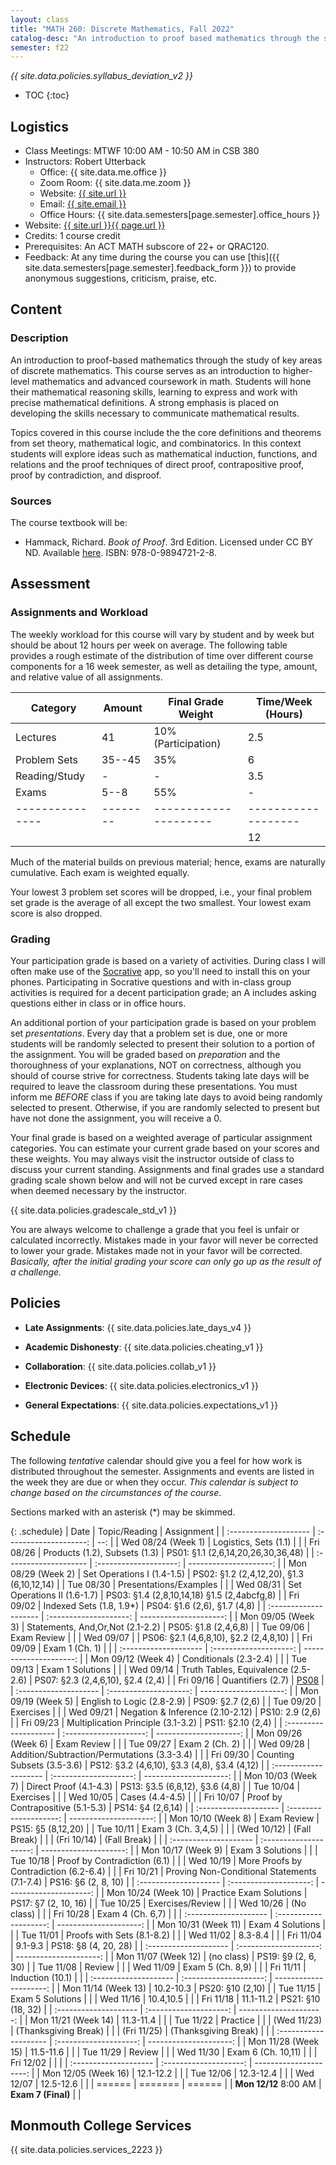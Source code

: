 ```yaml
---
layout: class
title: "MATH 260: Discrete Mathematics, Fall 2022"
catalog-desc: "An introduction to proof based mathematics through the study of key areas of discrete mathematics."
semester: f22
---
```


*{{ site.data.policies.syllabus_deviation_v2 }}*

* TOC
{:toc}

## Logistics

* Class Meetings: MTWF 10:00 AM - 10:50 AM in CSB 380
* Instructors: Robert Utterback
  * Office: {{ site.data.me.office }}
  * Zoom Room: {{ site.data.me.zoom }}
  * Website: <a href="{{ site.url }}">{{ site.url }}</a>
  * Email: <a href="mailto:{{ site.email }}">{{ site.email }}</a>
  * Office Hours: {{ site.data.semesters[page.semester].office_hours }}
* Website: <a href="{{ site.url }}{{ page.url }}">{{ site.url }}{{ page.url }}</a>
* Credits: 1 course credit
* Prerequisites: An ACT MATH subscore of 22+ or QRAC120.
* Feedback: At any time during the course you can use
  [this]({{ site.data.semesters[page.semester].feedback_form }}) to provide
  anonymous suggestions, criticism, praise, etc.

## Content

### Description
An introduction to proof-based mathematics through the study of key
areas of discrete mathematics. This course serves as an introduction
to higher-level mathematics and advanced coursework in math. Students
will hone their mathematical reasoning skills, learning to express and
work with precise mathematical definitions. A strong emphasis is
placed on developing the skills necessary to communicate mathematical
results.

Topics covered in this course include the the core definitions and
theorems from set theory, mathematical logic, and combinatorics.  In
this context students will explore ideas such as mathematical
induction, functions, and relations and the proof techniques of direct
proof, contrapositive proof, proof by contradiction, and disproof.

### Sources

The course textbook will be:

* Hammack, Richard. _Book of Proof_. 3rd Edition. Licensed under CC BY
  ND. Available
  [here](http://www.people.vcu.edu/~rhammack/BookOfProof/). ISBN:
  978-0-9894721-2-8.

## Assessment

### Assignments and Workload
The weekly workload for this course will vary by student and by week
but should be about 12 hours per week on average. The following table
provides a rough estimate of the distribution of time over different
course components for a 16 week semester, as well as detailing the
type, amount, and relative value of all assignments.

| Category      | Amount | Final Grade Weight  | Time/Week (Hours) |
|---------------|--------|---------------------|-------------------|
| Lectures      | 41     | 10% (Participation) | 2.5               |
| Problem Sets  | 35--45 | 35%                 | 6                 |
| Reading/Study | -      | -                   | 3.5               |
| Exams         | 5--8   | 55%                 | -                 |
|---------------|--------|---------------------|-------------------|
|               |        |                     | 12                |

Much of the material builds on previous material; hence, exams are
naturally cumulative. Each exam is weighted equally.

Your lowest 3 problem set scores will be dropped, i.e., your final
problem set grade is the average of all except the two smallest. Your
lowest exam score is also dropped.

### Grading

Your participation grade is based on a variety of activities. During
class I will often make use of the [Socrative](https://socrative.com)
app, so you'll need to install this on your phones. Participating in
Socrative questions and with in-class group activities is required for
a decent participation grade; an A includes asking questions either in
class or in office hours.

An additional portion of your participation grade is based on your
problem set *presentations*. Every day that a problem set is due, one
or more students will be randomly selected to present their solution
to a portion of the assignment. You will be graded based on
*preparation* and the thoroughness of your explanations, NOT on
correctness, although you should of course strive for
correctness. Students taking late days will be required to leave the
classroom during these presentations. You must inform me *BEFORE*
class if you are taking late days to avoid being randomly selected to
present. Otherwise, if you are randomly selected to present but have
not done the assignment, you will receive a 0.

Your final grade is based on a weighted average of particular
assignment categories. You can estimate your current grade based on
your scores and these weights. You may always visit the instructor
outside of class to discuss your current standing. Assignments and
final grades use a standard grading scale shown below and will not
be curved except in rare cases when deemed necessary by the
instructor.

{{ site.data.policies.gradescale_std_v1 }}

You are always welcome to challenge a grade that you feel is unfair or
calculated incorrectly. Mistakes made in your favor will never be
corrected to lower your grade. Mistakes made not in your favor will be
corrected. *Basically, after the initial grading your score can only
go up as the result of a challenge.*

## Policies

* **Late Assignments**: {{ site.data.policies.late_days_v4 }}

* **Academic Dishonesty**: {{ site.data.policies.cheating_v1 }}

* **Collaboration**: {{ site.data.policies.collab_v1 }}

* **Electronic Devices**: {{ site.data.policies.electronics_v1 }}

* **General Expectations**: {{ site.data.policies.expectations_v1 }}

## Schedule
The following *tentative* calendar should give you a feel for how work is
distributed throughout the semester. Assignments and events are listed
in the week they are due or when they occur. *This calendar is subject
to change based on the circumstances of the course*.

Sections marked with an asterisk (*) may be skimmed.

{: .schedule}
| Date                  | Topic/Reading                                | Assignment                                   |
| :-------------------- | :--------------------:                       | --:                                          |
| Wed 08/24 (Week 1)    | Logistics, Sets (1.1)                        |                                              |
| Fri 08/26             | Products (1.2), Subsets (1.3)                | PS01: §1.1 (2,6,14,20,26,30,36,48)           |
| :-------------------- | :--------------------:                       | ---------------------:                       |
| Mon 08/29 (Week 2)    | Set Operations I (1.4-1.5)                   | PS02: §1.2 (2,4,12,20), §1.3 (6,10,12,14)    |
| Tue 08/30             | Presentations/Examples                       |                                              |
| Wed 08/31             | Set Operations II (1.6-1.7)                  | PS03: §1.4 (2,8,10,14,18) §1.5 (2,4abcfg,8)  |
| Fri 09/02             | Indexed Sets (1.8, 1.9\*)                    | PS04: §1.6 (2,6), §1.7 (4,8)                 |
| :-------------------- | :--------------------:                       | ---------------------:                       |
| Mon 09/05 (Week 3)    | Statements, And,Or,Not (2.1-2.2)             | PS05: §1.8 (2,4,6,8)                         |
| Tue 09/06             | Exam Review                                  |                                              |
| Wed 09/07             |                                              | PS06: §2.1 (4,6,8,10), §2.2 (2,4,8,10)       |
| Fri 09/09             | Exam 1 (Ch. 1)                               |                                              |
| :-------------------- | :--------------------:                       | ---------------------:                       |
| Mon 09/12 (Week 4)    | Conditionals (2.3-2.4)                       |                                              |
| Tue 09/13             | Exam 1 Solutions                             |                                              |
| Wed 09/14             | Truth Tables, Equivalence (2.5-2.6)          | PS07: §2.3 (2,4,6,10), §2.4 (2,4)            |
| Fri 09/16             | Quantifiers (2.7)                            | [PS08](./ps08)                               |
| :-------------------- | :--------------------:                       | ---------------------:                       |
| Mon 09/19 (Week 5)    | English to Logic (2.8-2.9)                   | PS09: §2.7 (2,6)                             |
| Tue 09/20             | Exercises                                    |                                              |
| Wed 09/21             | Negation & Inference (2.10-2.12)             | PS10: 2.9 (2,6)                              |
| Fri 09/23             | Multiplication Principle (3.1-3.2)           | PS11: §2.10 (2,4)                            |
| :-------------------- | :--------------------:                       | ---------------------:                       |
| Mon 09/26 (Week 6)    | Exam Review                                  |                                              |
| Tue 09/27             | Exam 2 (Ch. 2)                               |                                              |
| Wed 09/28             | Addition/Subtraction/Permutations (3.3-3.4)  |                                              |
| Fri 09/30             | Counting Subsets (3.5-3.6)                   | PS12: §3.2 (4,6,10), §3.3 (4,8), §3.4 (4,12) |
| :-------------------- | :--------------------:                       | ---------------------:                       |
| Mon 10/03 (Week 7)    | Direct Proof (4.1-4.3)                       | PS13: §3.5 (6,8,12), §3.6 (4,8)              |
| Tue 10/04             | Exercises                                    |                                              |
| Wed 10/05             | Cases (4.4-4.5)                              |                                              |
| Fri 10/07             | Proof by Contrapositive (5.1-5.3)            | PS14: §4 (2,6,14)                            |
| :-------------------- | :--------------------:                       | ---------------------:                       |
| Mon 10/10 (Week 8)    | Exam Review                                  | PS15: §5 (8,12,20)                           |
| Tue 10/11             | Exam 3 (Ch. 3,4,5)                           |                                              |
| (Wed 10/12)           | (Fall Break)                                 |                                              |
| (Fri 10/14)           | (Fall Break)                                 |                                              |
| :-------------------- | :--------------------:                       | ---------------------:                       |
| Mon 10/17 (Week 9)    | Exam 3 Solutions                             |                                              |
| Tue 10/18             | Proof by Contradiction (6.1)                 |                                              |
| Wed 10/19             | More Proofs by Contradiction (6.2-6.4)       |                                              |
| Fri 10/21             | Proving Non-Conditional Statements (7.1-7.4) | PS16: §6 (2, 8, 10)                          |
| :-------------------- | :--------------------:                       | ---------------------:                       |
| Mon 10/24 (Week 10)   | Practice Exam Solutions                      | PS17: §7 (2, 10, 16)                         |
| Tue 10/25             | Exercises/Review                             |                                              |
| Wed 10/26             | (No class)                                   |                                              |
| Fri 10/28             | Exam 4 (Ch. 6,7)                             |                                              |
| :-------------------- | :--------------------:                       | ---------------------:                       |
| Mon 10/31 (Week 11)   | Exam 4 Solutions                             |                                              |
| Tue 11/01             | Proofs with Sets (8.1-8.2)                   |                                              |
| Wed 11/02             | 8.3-8.4                                      |                                              |
| Fri 11/04             | 9.1-9.3                                      | PS18: §8 (4, 20, 28)                         |
| :-------------------- | :--------------------:                       | ---------------------:                       |
| Mon 11/07 (Week 12)   | (no class)                                   | PS19: §9 (2, 6, 30)                          |
| Tue 11/08             | Review                                       |                                              |
| Wed 11/09             | Exam 5 (Ch. 8,9)                             |                                              |
| Fri 11/11             | Induction (10.1)                             |                                              |
| :-------------------- | :--------------------:                       | ---------------------:                       |
| Mon 11/14 (Week 13)   | 10.2-10.3                                    | PS20: §10 (2,10)                             |
| Tue 11/15             | Exam 5 Solutions                             |                                              |
| Wed 11/16             | 10.4,10.5                                    |                                              |
| Fri 11/18             | 11.1-11.2                                    | PS21: §10 (18, 32)                           |
| :-------------------- | :--------------------:                       | ---------------------:                       |
| Mon 11/21 (Week 14)   | 11.3-11.4                                    |                                              |
| Tue 11/22             | Practice                                     |                                              |
| (Wed 11/23)           | (Thanksgiving Break)                         |                                              |
| (Fri 11/25)           | (Thanksgiving Break)                         |                                              |
| :-------------------- | :--------------------:                       | ---------------------:                       |
| Mon 11/28 (Week 15)   | 11.5-11.6                                    |                                              |
| Tue 11/29             | Review                                       |                                              |
| Wed 11/30             | Exam 6 (Ch. 10,11)                           |                                              |
| Fri 12/02             |                                              |                                              |
| :-------------------- | :--------------------:                       | ---------------------:                       |
| Mon 12/05 (Week 16)   | 12.1-12.2                                    |                                              |
| Tue 12/06             | 12.3-12.4                                    |                                              |
| Wed 12/07             | 12.5-12.6                                    |                                              |
| ======                | =======                                      | ======                                       |
| **Mon 12/12** 8:00 AM | **Exam 7 (Final)**                           |                                              |

## Monmouth College Services

{{ site.data.policies.services_2223 }}
